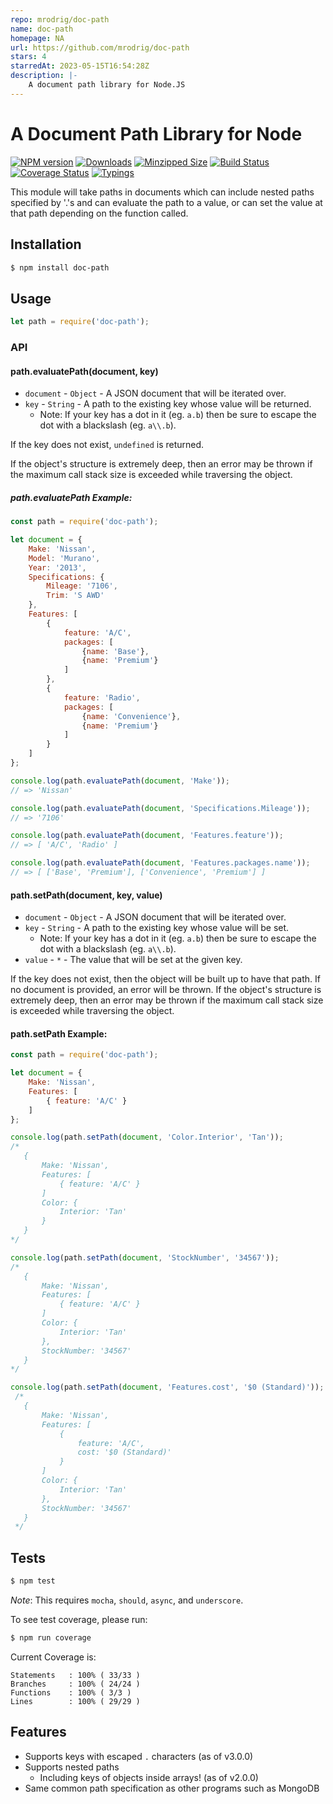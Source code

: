 ```yaml
---
repo: mrodrig/doc-path
name: doc-path
homepage: NA
url: https://github.com/mrodrig/doc-path
stars: 4
starredAt: 2023-05-15T16:54:28Z
description: |-
    A document path library for Node.JS
---
```


# A Document Path Library for Node

[![NPM version](https://img.shields.io/npm/v/doc-path.svg)](https://www.npmjs.org/package/doc-path)
[![Downloads](https://img.shields.io/npm/dm/doc-path)](https://www.npmjs.org/package/doc-path)
[![Minzipped Size](https://img.shields.io/bundlephobia/minzip/doc-path)](https://bundlephobia.com/result?p=doc-path)
[![Build Status](https://img.shields.io/github/actions/workflow/status/mrodrig/doc-path/automated-tests-workflow.yml)](https://github.com/mrodrig/doc-path/actions/workflows/automated-tests-workflow.yml)
[![Coverage Status](https://coveralls.io/repos/github/mrodrig/doc-path/badge.svg?branch=main)](https://coveralls.io/github/mrodrig/doc-path?branch=main)
[![Typings](https://img.shields.io/npm/types/doc-path)](https://www.npmjs.org/package/doc-path)

This module will take paths in documents which can include nested paths specified by '.'s and can evaluate the path
to a value, or can set the value at that path depending on the function called.

## Installation

```bash
$ npm install doc-path
```

## Usage

```javascript
let path = require('doc-path');
```

### API

#### path.evaluatePath(document, key)

* `document` - `Object` - A JSON document that will be iterated over.
* `key` - `String` - A path to the existing key whose value will be returned.
  * Note: If your key has a dot in it (eg. `a.b`) then be sure to escape the dot with a blackslash (eg. `a\\.b`).

If the key does not exist, `undefined` is returned.

If the object's structure is extremely deep, then an error may be thrown if the maximum call stack size is exceeded while traversing the object.

##### path.evaluatePath Example:

```javascript
const path = require('doc-path');

let document = {
    Make: 'Nissan',
    Model: 'Murano',
    Year: '2013',
    Specifications: {
        Mileage: '7106',
        Trim: 'S AWD'
    },
    Features: [
		{
		    feature: 'A/C',
			packages: [
				{name: 'Base'},
				{name: 'Premium'}
			]
		},
		{
		    feature: 'Radio',
			packages: [
				{name: 'Convenience'},
				{name: 'Premium'}
			]
		}
	]
};

console.log(path.evaluatePath(document, 'Make'));
// => 'Nissan'

console.log(path.evaluatePath(document, 'Specifications.Mileage'));
// => '7106'

console.log(path.evaluatePath(document, 'Features.feature'));
// => [ 'A/C', 'Radio' ]

console.log(path.evaluatePath(document, 'Features.packages.name'));
// => [ ['Base', 'Premium'], ['Convenience', 'Premium'] ]
```

#### path.setPath(document, key, value)

* `document` - `Object` - A JSON document that will be iterated over.
* `key` - `String` - A path to the existing key whose value will be set.
  * Note: If your key has a dot in it (eg. `a.b`) then be sure to escape the dot with a blackslash (eg. `a\\.b`).
* `value` - `*` - The value that will be set at the given key.

If the key does not exist, then the object will be built up to have that path.
If no document is provided, an error will be thrown.
If the object's structure is extremely deep, then an error may be thrown if the maximum call stack size is exceeded while traversing the object.

#### path.setPath Example:

 ```javascript
 const path = require('doc-path');

 let document = {
     Make: 'Nissan',
     Features: [
         { feature: 'A/C' }
     ]
 };

 console.log(path.setPath(document, 'Color.Interior', 'Tan'));
 /*
	{ 
		Make: 'Nissan',
		Features: [
			{ feature: 'A/C' }
		]
		Color: { 
			Interior: 'Tan'
		}
	}
 */

 console.log(path.setPath(document, 'StockNumber', '34567'));
 /*
	{ 
		Make: 'Nissan',
		Features: [
			{ feature: 'A/C' }
		]
		Color: { 
			Interior: 'Tan'
		},
		StockNumber: '34567'
	}
 */
 
 console.log(path.setPath(document, 'Features.cost', '$0 (Standard)'));
  /*
 	{ 
		Make: 'Nissan',
		Features: [
			{
				feature: 'A/C',
				cost: '$0 (Standard)'
			}
		]
		Color: { 
			Interior: 'Tan'
		},
		StockNumber: '34567'
 	}
  */
 ```

## Tests

```bash
$ npm test
```

_Note_: This requires `mocha`, `should`, `async`, and `underscore`.

To see test coverage, please run:
```bash
$ npm run coverage
```

Current Coverage is:
```
Statements   : 100% ( 33/33 )
Branches     : 100% ( 24/24 )
Functions    : 100% ( 3/3 )
Lines        : 100% ( 29/29 )
```

## Features

- Supports keys with escaped `.` characters (as of v3.0.0)
- Supports nested paths
  - Including keys of objects inside arrays! (as of v2.0.0)
- Same common path specification as other programs such as MongoDB

